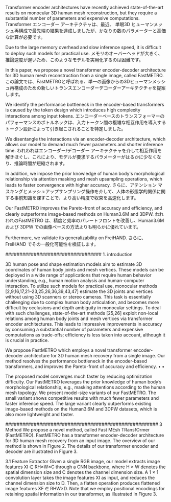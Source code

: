 Transformer encoder architectures have recently achieved state-of-the-art results on monocular 3D human mesh reconstruction, but they require a substantial number of parameters and expensive computations.
Transformer エンコーダー アーキテクチャは、最近、
単眼3D ヒューマンメッシュ再構成で最先端の結果を達成しましたが、かなりの数のパラメーターと高価な計算が必要です。


Due to the large memory overhead and slow inference speed, it is difficult to deploy such models for practical use.
メモリのオーバーヘッドが大きく、推論速度が遅いため、このようなモデルを実用化するのは困難です。

In this paper, we propose a novel transformer encoder-decoder architecture for 3D human mesh reconstruction from a single image, called FastMETRO.
この論文では、FastMETROと呼ばれる、単一の画像からの3Dヒューマンメッシュ再構成のための新しいトランスエンコーダーデコーダーアーキテクチャを提案します。

We identify the performance bottleneck in the encoder-based transformers is caused by the token design which introduces high complexity interactions among input tokens.
エンコーダーベースのトランスフォーマーのパフォーマンスのボトルネックは、入力トークン間の複雑な相互作用を導入するトークン設計によって引き起こされることを特定しました。

We disentangle the interactions via an encoder-decoder architecture, which allows our model to demand much fewer parameters and shorter inference time.
われわれはエンコーダー/デコーダー アーキテクチャを介して相互作用を解きほぐし、これにより、モデルが要求するパラメーターがはるかに少なくなり、推論時間が短縮されます。

In addition, we impose the prior knowledge of human body's morphological relationship via attention masking and mesh upsampling operations, which leads to faster convergence with higher accuracy.
さらに、アテンション マスキングとメッシュアップサンプリング操作を介して、人体の形態学的関係に関する事前知識を課すことで、より高い精度で収束を高速化します。

Our FastMETRO improves the Pareto-front of accuracy and efficiency, and clearly outperforms image-based methods on Human3.6M and 3DPW.
われわれのFastMETRO は、精度と効率のパレートフロントを改善し、Human3.6M および 3DPW での画像ベースの方法よりも明らかに優れています。

Furthermore, we validate its generalizability on FreiHAND.
さらに、FreiHAND でその一般化可能性を検証します。


################################## 1. introduction

3D human pose and shape estimation models aim to estimate 3D coordinates of human body joints and mesh vertices. These models can be deployed in a wide range of applications that require human behavior understanding, e.g., human motion analysis and human-computer interaction. To utilize such models for practical use, monocular methods [2,9,16,17,21–23,25,26,36,39,43,47] estimate the 3D joints and vertices without using 3D scanners or stereo cameras. This task is essentially challenging due to complex human body articulation, and becomes more difficult by occlusions and depth ambiguity in monocular settings.
To deal with such challenges, state-of-the-art methods [25,26] exploit non-local relations among human body joints and mesh vertices via transformer encoder architectures. This leads to impressive improvements in accuracy by consuming a substantial number of parameters and expensive computations as trade-offs; efficiency is less taken into account, although it is crucial in practice.



We propose FastMETRO which employs a novel transformer encoder-decoder architecture for 3D human mesh recovery from a single image. Our method resolves the performance bottleneck in the encoder-based transformers, and improves the Pareto-front of accuracy and efficiency.
• •





The proposed model converges much faster by reducing optimization difficulty. Our FastMETRO leverages the prior knowledge of human body’s morphological relationship, e.g., masking attentions according to the human mesh topology. We present model-size variants of our FastMETRO. The small variant shows competitive results with much fewer parameters and faster inference speed. The large variant clearly outperforms existing image-based methods on the Human3.6M and 3DPW datasets, which is also more lightweight and faster.


######################################################
3 Method
We propose a novel method, called Fast MEsh TRansfOrmer (FastMETRO). FastMETRO has a transformer encoder-decoder architecture for 3D human mesh recovery from an input image. The overview of our method is shown in Figure 2. The details of our transformer encoder and decoder are illustrated in Figure 3.


3.1 Feature Extractor
Given a single RGB image, our model extracts image features XI ∈ RH×W×C through a CNN backbone, where H × W denotes the spatial dimension size and C denotes the channel dimension size. A 1 × 1 convolution layer takes the image features XI as input, and reduces the channel dimension size to D. Then, a flatten operation produces flattened image features XF ∈ RHW×D. Note that we employ positional encodings for retaining spatial information in our transformer, as illustrated in Figure 3.
